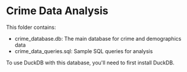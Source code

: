 # Crime Data Analysis

This folder contains:
- crime_database.db: The main database for crime and demographics data
- crime_data_queries.sql: Sample SQL queries for analysis

To use DuckDB with this database, you'll need to first install DuckDB.
